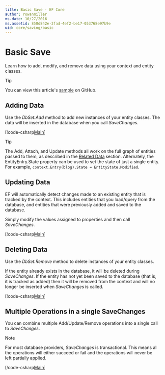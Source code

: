 ```yaml
---
title: Basic Save - EF Core
author: rowanmiller
ms.date: 10/27/2016
ms.assetid: 850d842e-3fad-4ef2-be17-053768e97b9e
uid: core/saving/basic
---
```

# Basic Save

Learn how to add, modify, and remove data using your context and entity classes.

> [!TIP]  
> You can view this article's [sample](https://github.com/aspnet/EntityFramework.Docs/tree/master/samples/core/Saving/Saving/Basics/) on GitHub.

## Adding Data

Use the *DbSet.Add* method to add new instances of your entity classes. The data will be inserted in the database when you call *SaveChanges*.

[!code-csharp[Main](../../../samples/core/Saving/Saving/Basics/Sample.cs#Add)]

> [!TIP]  
> The Add, Attach, and Update methods all work on the full graph of entities passed to them, as described in the [Related Data](related-data.md) section. Alternately, the EntityEntry.State property can be used to set the state of just a single entity. For example, `context.Entry(blog).State = EntityState.Modified`.

## Updating Data

EF will automatically detect changes made to an existing entity that is tracked by the context. This includes entities that you load/query from the database, and entities that were previously added and saved to the database.

Simply modify the values assigned to properties and then call *SaveChanges*.

[!code-csharp[Main](../../../samples/core/Saving/Saving/Basics/Sample.cs#Update)]

## Deleting Data

Use the *DbSet.Remove* method to delete instances of your entity classes.

If the entity already exists in the database, it will be deleted during *SaveChanges*. If the entity has not yet been saved to the database (that is, it is tracked as added) then it will be removed from the context and will no longer be inserted when *SaveChanges* is called.

[!code-csharp[Main](../../../samples/core/Saving/Saving/Basics/Sample.cs#Remove)]

## Multiple Operations in a single SaveChanges

You can combine multiple Add/Update/Remove operations into a single call to *SaveChanges*.

> [!NOTE]  
> For most database providers, *SaveChanges* is transactional. This means  all the operations will either succeed or fail and the operations will never be left partially applied.

[!code-csharp[Main](../../../samples/core/Saving/Saving/Basics/Sample.cs#MultipleOperations)]
